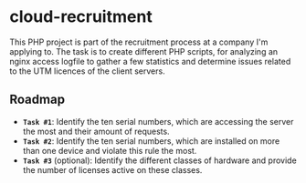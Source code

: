 # cloud-recruitment

This PHP project is part of the recruitment process at a company I'm applying to.
The task is to create different PHP scripts, for analyzing an nginx access logfile to gather
a few statistics and determine issues related to the UTM licences of the client servers.

## Roadmap

- **`Task #1`**: Identify the ten serial numbers, which are accessing the server the most and their amount of requests.
- **`Task #2`**: Identify the ten serial numbers, which are installed on more than one device and violate this rule the most.
- **`Task #3`** (optional): Identify the different classes of hardware and provide the number of licenses active on these classes.

